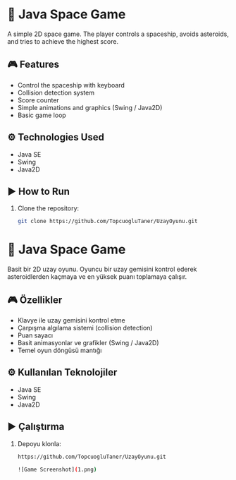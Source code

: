 # 🚀 Java Space Game

A simple 2D space game. The player controls a spaceship, avoids asteroids, and tries to achieve the highest score.

## 🎮 Features
- Control the spaceship with keyboard  
- Collision detection system  
- Score counter  
- Simple animations and graphics (Swing / Java2D)  
- Basic game loop  

## ⚙️ Technologies Used
- Java SE  
- Swing  
- Java2D  

## ▶️ How to Run
1. Clone the repository:
   ```bash
   git clone https://github.com/TopcuogluTaner/UzayOyunu.git


# 🚀 Java Space Game

Basit bir 2D uzay oyunu. Oyuncu bir uzay gemisini kontrol ederek asteroidlerden kaçmaya ve en yüksek puanı toplamaya çalışır.

## 🎮 Özellikler
- Klavye ile uzay gemisini kontrol etme  
- Çarpışma algılama sistemi (collision detection)  
- Puan sayacı  
- Basit animasyonlar ve grafikler (Swing / Java2D)  
- Temel oyun döngüsü mantığı  

## ⚙️ Kullanılan Teknolojiler
- Java SE  
- Swing  
- Java2D  

## ▶️ Çalıştırma
1. Depoyu klonla:
   ```bash
   https://github.com/TopcuogluTaner/UzayOyunu.git

   ![Game Screenshot](1.png)
